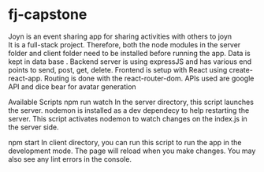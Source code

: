 # fj-capstone

Joyn is an event sharing app for sharing  activities with others to joyn  
 It is a full-stack project. Therefore, both the node modules in the server folder and client folder need to be installed before running the app. Data is kept in data base . Backend server is using expressJS and has various end points to send, post, get, delete. Frontend is setup with React using create-react-app. Routing is done with the react-router-dom. APIs used are google API and dice bear for avatar generation

Available Scripts
npm run watch
In the server directory, this script launches the server. nodemon is installed as a dev dependecy to help restarting the server. This script activates nodemon to watch changes on the index.js in the server side.

npm start
In client directory, you can run this script to run the app in the development mode. The page will reload when you make changes.
You may also see any lint errors in the console.
